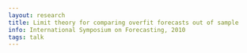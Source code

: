 ```yaml
---
layout: research
title: Limit theory for comparing overfit forecasts out of sample
info: International Symposium on Forecasting, 2010
tags: talk
---
```


